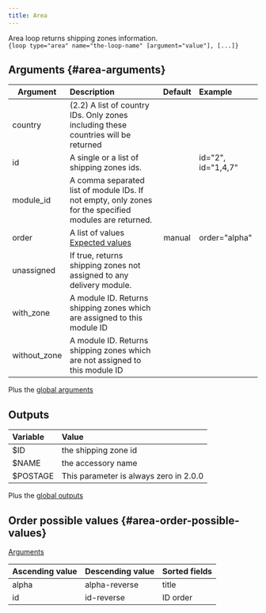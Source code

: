 ```yaml
---
title: Area
---
```


Area loop returns shipping zones information.   
`{loop type="area" name="the-loop-name" [argument="value"], [...]}`

## Arguments {#area-arguments}

| Argument | Description | Default | Example |
| ------------- |:-------------| :-------------: | :-------------|
| country      | (2.2) A list of country IDs. Only zones including these countries will be returned |              | |
| id       | A single or a list of shipping zones ids. |  | id="2", id="1,4,7" |
| module_id            | A comma separated list of module IDs. If not empty, only zones for the specified modules are returned. | | |
| order            | A list of values <br/> [Expected values](#area-order-possible-values) | manual | order="alpha" |
| unassigned            | If true, returns shipping zones not assigned to any delivery module. |  |  |
| with_zone            | A module ID. Returns shipping zones which are assigned to this module ID |  |  |
| without_zone            | A module ID. Returns shipping zones which are not assigned to this module ID |  |  |

Plus the [global arguments](./global_arguments)

## Outputs

| Variable   | Value                                  |
| :--------  | :------------------------------------- |
| $ID	     | the shipping zone id                   |
| $NAME	     | the accessory name                     |
| $POSTAGE	 | This parameter is always zero in 2.0.0 |

Plus the [global outputs](./global_arguments)

## Order possible values {#area-order-possible-values}
[Arguments](#area-arguments)

| Ascending value | Descending value  | Sorted fields |
|-----------------|-------------------|:--------------|
| alpha           | alpha-reverse     | title         |
| id              | id-reverse        |  ID order     |